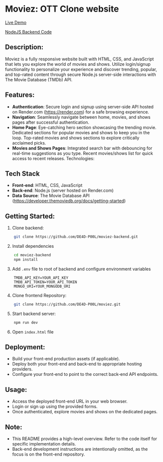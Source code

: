 # Moviez: OTT Clone website

[Live Demo](https://de4d-p00l.github.io/moviez/)

[NodeJS Backend Code](https://github.com/DE4D-P00L/moviez-backend)

## Description:

Moviez is a fully responsive website built with HTML, CSS, and JavaScript that lets you explore the world of movies and shows. Utilize login/signup functionality to personalize your experience and discover trending, popular, and top-rated content through secure Node.js server-side interactions with The Movie Database (TMDb) API.

## Features:

- **Authentication**: Secure login and signup using server-side API hosted on Render.com (https://render.com) for a safe browsing experience.
- **Navigation**: Seamlessly navigate between home, movies, and shows pages after successful authentication.
- **Home Page**:
  Eye-catching hero section showcasing the trending movie.
  Dedicated sections for popular movies and shows to keep you in the loop.
  Top-rated movies and shows sections to explore critically acclaimed picks.
- **Movies and Shows Pages**:
  Integrated search bar with debouncing for real-time suggestions as you type.
  Recent movies/shows list for quick access to recent releases.
  Technologies:

## Tech Stack

- **Front-end**: HTML, CSS, JavaScript
- **Back-end**: Node.js (server hosted on Render.com)
- **Data Source**: The Movie Database API (https://developer.themoviedb.org/docs/getting-started)

## Getting Started:

1. Clone backend:

```bash
    git clone https://github.com/DE4D-P00L/moviez-backend.git
```

2. Install dependencies

```bash
    cd moviez-backend
    npm install
```

3. Add `.env` file to root of backend and configure environment variables

```
    TMDB_API_KEY=YOUR_API_KEY
    TMDB_API_TOKEN=YOUR_API_TOKEN
    MONGO_URI=YOUR_MONGODB_URI
```

4. Clone frontend Repository:

```bash
    git clone https://github.com/DE4D-P00L/moviez.git
```

5. Start backend server:

```bash
    npm run dev
```

6. Open `index.html` file

## Deployment:

- Build your front-end production assets (if applicable).
- Deploy both your front-end and back-end to appropriate hosting providers.
- Configure your front-end to point to the correct back-end API endpoints.

## Usage:

- Access the deployed front-end URL in your web browser.
- Login or sign up using the provided forms.
- Once authenticated, explore movies and shows on the dedicated pages.

## Note:

- This README provides a high-level overview. Refer to the code itself for specific implementation details.
- Back-end development instructions are intentionally omitted, as the focus is on the front-end repository.
